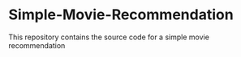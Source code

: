# Simple-Movie-Recommendation
This repository contains the source code for a simple movie recommendation
